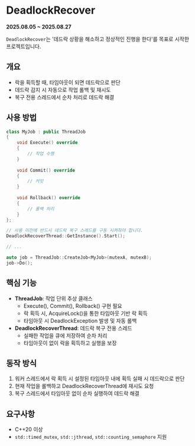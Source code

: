 # DeadlockRecover

**2025.08.05 ~ 2025.08.27**

`DeadlockRecover`는 '데드락 상황을 해소하고 정상적인 진행을 한다'를 목표로 시작한 프로젝트입니다.

## 개요
- 락을 획득할 때, 타임아웃이 되면 데드락으로 판단
- 데드락 감지 시 자동으로 작업 롤백 및 재시도
- 복구 전용 스레드에서 순차 처리로 데드락 해결

## 사용 방법
```cpp
class MyJob : public ThreadJob
{
    void Execute() override
    {
        // 작업 수행
    }
    
    void Commit() override
    {
        // 커밋
    }
    
    void Rollback() override
    {
        // 롤백 처리
    }
};

// 사용 이전에 반드시 데드락 복구 스레드를 구동 시켜줘야 합니다.
DeadlockRecoverThread::GetInstance().Start();

// ... 

auto job = ThreadJob::CreateJob<MyJob>(mutexA, mutexB);
job->Do();
```

## 핵심 기능
- **ThreadJob**: 작업 단위 추상 클래스
  - Execute(), Commit(), Rollback() 구현 필요
  - 락 획득 시, AcquireLock()을 통한 타임아웃 기반 락 획득
  - 타임아웃 시 DeadlockException 발생 및 자동 롤백
- **DeadlockRecoverThread**: 데드락 복구 전용 스레드
  - 실패한 작업을 큐에 저장하여 순차 처리
  - 타임아웃이 없이 락을 획득하고 실행을 보장

## 동작 방식
1. 워커 스레드에서 락 획득 시 설정된 타임아웃 내에 획득 실패 시 데드락으로 판단
2. 현재 작업을 롤백하고 DeadlockRecoverThread에 재시도 요청
3. 복구 스레드에서 타임아웃 없이 순차 실행하여 데드락 해결

## 요구사항
- C++20 이상
- `std::timed_mutex`, `std::jthread`, `std::counting_semaphore` 지원
